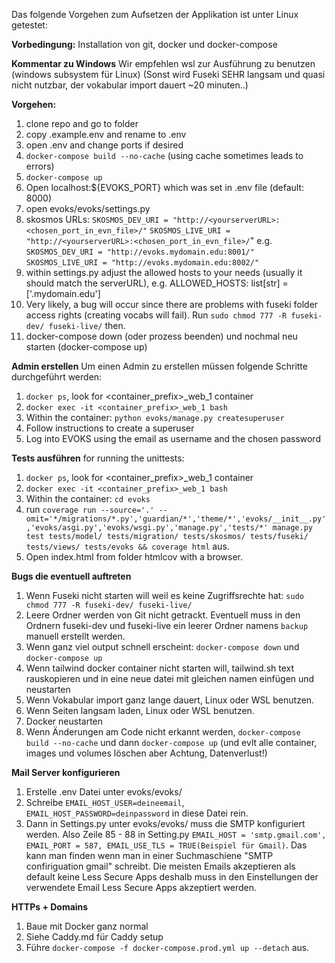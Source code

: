 Das folgende Vorgehen zum Aufsetzen der Applikation ist unter Linux getestet:

**Vorbedingung:**
Installation von git, docker und docker-compose

**Kommentar zu Windows**
Wir empfehlen wsl zur Ausführung zu benutzen (windows subsystem für Linux) (Sonst wird Fuseki SEHR langsam und quasi nicht nutzbar, der vokabular import dauert ~20 minuten..)

**Vorgehen:**

1. clone repo and go to folder
2. copy .example.env and rename to .env
3. open .env and change ports if desired
4. `docker-compose build --no-cache` (using cache sometimes leads to errors)
5. `docker-compose up`
6. Open localhost:${EVOKS_PORT} which was set in .env file (default: 8000)
7. open evoks/evoks/settings.py
8. skosmos URLs: 
`SKOSMOS_DEV_URI = "http://<yourserverURL>:<chosen_port_in_evn_file>/"`
`SKOSMOS_LIVE_URI = "http://<yourserverURL>:<chosen_port_in_evn_file>/`"
e.g. 
`SKOSMOS_DEV_URI = "http://evoks.mydomain.edu:8001/"`
`SKOSMOS_LIVE_URI = "http://evoks.mydomain.edu:8002/"`
9. within settings.py adjust the allowed hosts to your needs (usually it should match the serverURL), e.g.
ALLOWED_HOSTS: list[str] = ['.mydomain.edu']
10. Very likely, a bug will occur since there are problems with fuseki folder access rights (creating vocabs will fail). Run `sudo chmod 777 -R fuseki-dev/ fuseki-live/` then. 
11. docker-compose down (oder prozess beenden) und nochmal neu starten (docker-compose up)


**Admin erstellen**
Um einen Admin zu erstellen müssen folgende Schritte durchgeführt werden:

1. `docker ps`, look for <container_prefix>_web_1 container
2. `docker exec -it <container_prefix>_web_1 bash`
3. Within the container: `python evoks/manage.py createsuperuser`
4. Follow instructions to create a superuser
5. Log into EVOKS using the email as username and the chosen password

**Tests ausführen**
for running the unittests:

1. `docker ps`, look for <container_prefix>_web_1 container
2. `docker exec -it <container_prefix>_web_1 bash`
3. Within the container: `cd evoks`
4. run `coverage run --source='.' --omit='*/migrations/*.py','guardian/*','theme/*','evoks/__init__.py','evoks/asgi.py','evoks/wsgi.py','manage.py','tests/*' manage.py test tests/model/ tests/migration/ tests/skosmos/ tests/fuseki/ tests/views/ tests/evoks && coverage html` aus.
4. Open index.html from folder htmlcov with a browser.

**Bugs die eventuell auftreten**

1. Wenn Fuseki nicht starten will weil es keine Zugriffsrechte hat: `sudo chmod 777 -R fuseki-dev/ fuseki-live/`
2. Leere Ordner werden von Git nicht getrackt. Eventuell muss in den Ordnern fuseki-dev und fuseki-live ein leerer Ordner namens `backup` manuell erstellt werden.
3. Wenn ganz viel output schnell erscheint: `docker-compose down` und `docker-compose up`
4. Wenn tailwind docker container nicht starten will, tailwind.sh text rauskopieren und in eine neue datei mit gleichen namen einfügen und neustarten
5. Wenn Vokabular import ganz lange dauert, Linux oder WSL benutzen.
6. Wenn Seiten langsam laden, Linux oder WSL benutzen.
7. Docker neustarten
8. Wenn Änderungen am Code nicht erkannt werden, `docker-compose build --no-cache` und dann `docker-compose up` (und evlt alle container, images und volumes löschen aber Achtung, Datenverlust!)

**Mail Server konfigurieren**

1. Erstelle .env Datei unter evoks/evoks/
2. Schreibe `EMAIL_HOST_USER=deineemail`, `EMAIL_HOST_PASSWORD=deinpassword` in diese Datei rein.
3. Dann in Settings.py unter evoks/evoks/ muss die SMTP konfiguriert werden. Also Zeile 85 - 88 in Setting.py `EMAIL_HOST = 'smtp.gmail.com', EMAIL_PORT = 587, EMAIL_USE_TLS = TRUE(Beispiel für Gmail)`. Das kann man finden wenn man in einer Suchmaschiene "SMTP confiriguation gmail" schreibt. Die meisten Emails akzeptieren als default keine Less Secure Apps deshalb muss in den Einstellungen der verwendete Email Less Secure Apps akzeptiert werden.

**HTTPs + Domains**

1. Baue mit Docker ganz normal
2. Siehe Caddy.md für Caddy setup
3. Führe `docker-compose -f docker-compose.prod.yml up --detach` aus.
